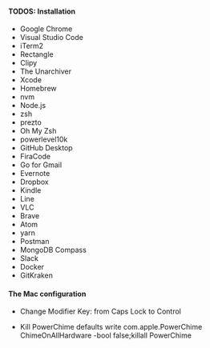#### TODOS: Installation

- Google Chrome
- Visual Studio Code
- iTerm2
- Rectangle
- Clipy
- The Unarchiver
- Xcode
- Homebrew
- nvm
- Node.js
- zsh
- prezto
- Oh My Zsh
- powerlevel10k
- GitHub Desktop
- FiraCode
- Go for Gmail
- Evernote
- Dropbox
- Kindle
- Line
- VLC
- Brave
- Atom
- yarn
- Postman
- MongoDB Compass
- Slack
- Docker
- GitKraken

#### The Mac configuration

- Change Modifier Key: from Caps Lock to Control

- Kill PowerChime
  defaults write com.apple.PowerChime ChimeOnAllHardware -bool false;killall PowerChime
